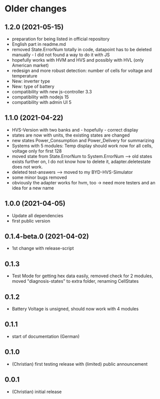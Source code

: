 # Older changes
## 1.2.0 (2021-05-15)
* preparation for being listed in official repository
* English part in readme.md
* removed State.ErrorNum totally in code, datapoint has to be deleted manually - I did not found a way to do it with JS
* hopefully works with HVM and HVS and possibly with HVL (only American market)
* redesign and more robust detection: number of cells for voltage and temperature
* New: inverter type
* New: type of battery 
* compatibility with new js-controller 3.3
* compatibility with nodejs 15
* compatibility with admin UI 5


## 1.1.0 (2021-04-22)
* HVS-Version with two banks and - hopefully - correct display
* states are now with units, the existing states are changed
* new states Power_Consumption and Power_Delivery for summarizing 
* Systems with 5 modules: Temp display should work now for all cells, voltage only for first 128
* moved state from State.ErrorNum to System.ErrorNum --> old states exists further on, I do not know how to delete it, adapter.deletestate does not work.
* deleted test-answers --> moved to my BYD-HVS-Simulator
* some minor bugs removed
* obviously the adapter works for hvm, too -> need more testers and an idea for a new name

## 1.0.0 (2021-04-05)
* Update all dependencies
* first public version
## 0.1.4-beta.0 (2021-04-02)
* 1st change with release-script
## 0.1.3
- Test Mode for getting hex data easily, removed check for 2 modules, moved "diagnosis-states" to extra folder, renaming CellStates
## 0.1.2
- Battery Voltage is unsigned, should now work with 4 modules
## 0.1.1
- start of documentation (German)
## 0.1.0
- (Christian) first testing release with (limited) public announcement
## 0.0.1
- (Christian) initial release



